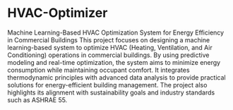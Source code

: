 # HVAC-Optimizer
Machine Learning-Based HVAC Optimization System for Energy Efficiency in Commercial Buildings
This project focuses on designing a machine learning-based system to optimize HVAC (Heating, Ventilation, and Air Conditioning) operations in commercial buildings. By using predictive modeling and real-time optimization, the system aims to minimize energy consumption while maintaining occupant comfort. 
It integrates thermodynamic principles with advanced data analysis to provide practical solutions for energy-efficient building management. The project also highlights its alignment with sustainability goals and industry standards such as ASHRAE 55.
